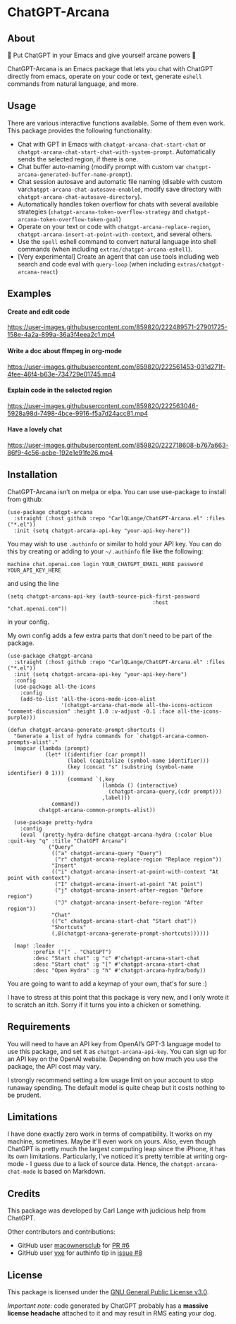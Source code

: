 # ChatGPT-Arcana

## About

🔮 Put ChatGPT in your Emacs and give yourself arcane powers 🔮

ChatGPT-Arcana is an Emacs package that lets you chat with ChatGPT directly from emacs, operate on your code or text, generate `eshell` commands from natural language, and more.

## Usage

There are various interactive functions available. Some of them even work. This package provides the following functionality:

- Chat with GPT in Emacs with `chatgpt-arcana-chat-start-chat` or `chatgpt-arcana-chat-start-chat-with-system-prompt`. Automatically sends the selected region, if there is one.
- Chat buffer auto-naming (modify prompt with custom var `chatgpt-arcana-generated-buffer-name-prompt`).
- Chat session autosave and automatic file naming (disable with custom var`chatgpt-arcana-chat-autosave-enabled`, modify save directory with `chatgpt-arcana-chat-autosave-directory`).
- Automatically handles token overflow for chats with several available strategies (`chatgpt-arcana-token-overflow-strategy` and `chatgpt-arcana-token-overflow-token-goal`)
- Operate on your text or code with `chatgpt-arcana-replace-region`,  `chatgpt-arcana-insert-at-point-with-context`, and several others.
- Use the `spell` eshell command to convert natural language into shell commands (when including `extras/chatgpt-arcana-eshell`).
- [Very experimental] Create an agent that can use tools including web search and code eval with `query-loop` (when including `extras/chatgpt-arcana-react`)

## Examples

#### Create and edit code
https://user-images.githubusercontent.com/859820/222489571-27901725-158e-4a2a-899a-36a3f4eea2c1.mp4

#### Write a doc about ffmpeg in org-mode
https://user-images.githubusercontent.com/859820/222561453-031d271f-4fee-46f4-b63e-734729e01745.mp4

#### Explain code in the selected region
https://user-images.githubusercontent.com/859820/222563046-5928a98d-7498-4bce-9916-f5a7d24acc81.mp4

#### Have a lovely chat
https://user-images.githubusercontent.com/859820/222718608-b767a663-86f9-4c56-acbe-192e1e91fe26.mp4

## Installation

ChatGPT-Arcana isn’t on melpa or elpa. You can use use-package to install from github:

```elisp
(use-package chatgpt-arcana
  :straight (:host github :repo "CarlQLange/ChatGPT-Arcana.el" :files ("*.el"))
  :init (setq chatgpt-arcana-api-key "your-api-key-here"))
```

You may wish to use `.authinfo` or similar to hold your API key. You can do this by creating or adding to your `~/.authinfo` file like the following:

```
machine chat.openai.com login YOUR_CHATGPT_EMAIL_HERE password YOUR_API_KEY_HERE
```

and using the line

```elisp
(setq chatgpt-arcana-api-key (auth-source-pick-first-password
                                              :host "chat.openai.com"))
```

in your config.

My own config adds a few extra parts that don't need to be part of the package.

```elisp
(use-package chatgpt-arcana
  :straight (:host github :repo "CarlQLange/ChatGPT-Arcana.el" :files ("*.el"))
  :init (setq chatgpt-arcana-api-key "your-api-key-here")
  :config 
  (use-package all-the-icons
    :config
    (add-to-list 'all-the-icons-mode-icon-alist
                 '(chatgpt-arcana-chat-mode all-the-icons-octicon "comment-discussion" :height 1.0 :v-adjust -0.1 :face all-the-icons-purple)))

(defun chatgpt-arcana-generate-prompt-shortcuts ()
  "Generate a list of hydra commands for `chatgpt-arcana-common-prompts-alist'."
  (mapcar (lambda (prompt)
            (let* ((identifier (car prompt))
                   (label (capitalize (symbol-name identifier)))
                   (key (concat "s" (substring (symbol-name identifier) 0 1)))
                   (command `(,key
                              (lambda () (interactive)
                                (chatgpt-arcana-query,(cdr prompt)))
                              ,label)))
              command))
          chatgpt-arcana-common-prompts-alist))
  
  (use-package pretty-hydra
    :config
    (eval `(pretty-hydra-define chatgpt-arcana-hydra (:color blue :quit-key "q" :title "ChatGPT Arcana")
             ("Query"
              (("a" chatgpt-arcana-query "Query")
               ("r" chatgpt-arcana-replace-region "Replace region"))
              "Insert"
              (("i" chatgpt-arcana-insert-at-point-with-context "At point with context")
               ("I" chatgpt-arcana-insert-at-point "At point")
               ("j" chatgpt-arcana-insert-after-region "Before region")
               ("J" chatgpt-arcana-insert-before-region "After region"))
              "Chat"
              (("c" chatgpt-arcana-start-chat "Start chat"))
              "Shortcuts"
              (,@(chatgpt-arcana-generate-prompt-shortcuts))))))

  (map! :leader
        :prefix ("[" . "ChatGPT")
        :desc "Start chat" :g "c" #'chatgpt-arcana-start-chat
        :desc "Start chat" :g "[" #'chatgpt-arcana-start-chat
        :desc "Open Hydra" :g "h" #'chatgpt-arcana-hydra/body))
```

You are going to want to add a keymap of your own, that's for sure :)

I have to stress at this point that this package is very new, and I only wrote it to scratch an itch. Sorry if it turns you into a chicken or something.

## Requirements

You will need to have an API key from OpenAI’s GPT-3 language model to use this package, and set it as `chatgpt-arcana-api-key`. You can sign up for an API key on the OpenAI website. Depending on how much you use the package, the API cost may vary.

I strongly recommend setting a low usage limit on your account to stop runaway spending. The default model is quite cheap but it costs nothing to be prudent.

## Limitations

I have done exactly zero work in terms of compatibility. It works on my machine, sometimes. Maybe it'll even work on yours. Also, even though ChatGPT is pretty much the largest computing leap since the iPhone, it has its own limitations. Particularly, I've noticed it's pretty terrible at writing org-mode - I guess due to a lack of source data. Hence, the `chatgpt-arcana-chat-mode` is based on Markdown.

## Credits

This package was developed by Carl Lange with judicious help from ChatGPT.

Other contributors and contributions:
- GitHub user [macownersclub](https://github.com/macownersclub) for [PR #6](https://github.com/CarlQLange/chatgpt-arcana.el/pull/6)
- GitHub user [vxe](https://github.com/vxe) for authinfo tip in [issue #8](https://github.com/CarlQLange/chatgpt-arcana.el/issues/8)

## License

This package is licensed under the [GNU General Public License v3.0](https://www.gnu.org/licenses/gpl-3.0.en.html).

*Important note*: code generated by ChatGPT probably has a **massive license headache** attached to it and may result in RMS eating your dog.
